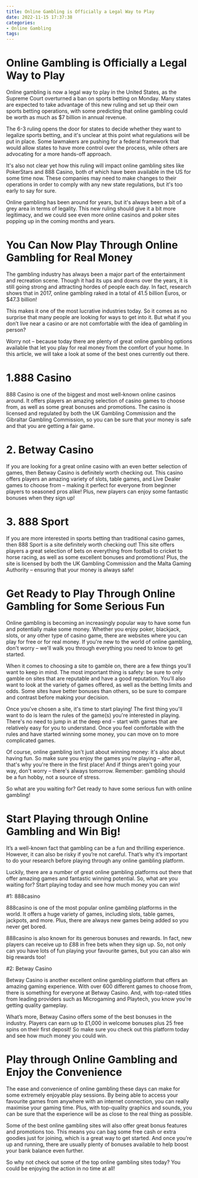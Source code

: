 ```yaml
---
title: Online Gambling is Officially a Legal Way to Play
date: 2022-11-15 17:37:38
categories:
- Online Gambling
tags:
---
```



#  Online Gambling is Officially a Legal Way to Play

Online gambling is now a legal way to play in the United States, as the Supreme Court overturned a ban on sports betting on Monday. Many states are expected to take advantage of this new ruling and set up their own sports betting operations, with some predicting that online gambling could be worth as much as $7 billion in annual revenue.

The 6-3 ruling opens the door for states to decide whether they want to legalize sports betting, and it's unclear at this point what regulations will be put in place. Some lawmakers are pushing for a federal framework that would allow states to have more control over the process, while others are advocating for a more hands-off approach.

It's also not clear yet how this ruling will impact online gambling sites like PokerStars and 888 Casino, both of which have been available in the US for some time now. These companies may need to make changes to their operations in order to comply with any new state regulations, but it's too early to say for sure.

Online gambling has been around for years, but it's always been a bit of a grey area in terms of legality. This new ruling should give it a bit more legitimacy, and we could see even more online casinos and poker sites popping up in the coming months and years.

#  You Can Now Play Through Online Gambling for Real Money

The gambling industry has always been a major part of the entertainment and recreation scene. Though it had its ups and downs over the years, it is still going strong and attracting hordes of people each day. In fact, research shows that in 2017, online gambling raked in a total of 41.5 billion Euros, or $47.3 billion!

This makes it one of the most lucrative industries today. So it comes as no surprise that many people are looking for ways to get into it. But what if you don’t live near a casino or are not comfortable with the idea of gambling in person?

Worry not – because today there are plenty of great online gambling options available that let you play for real money from the comfort of your home. In this article, we will take a look at some of the best ones currently out there.

# 1.888 Casino

888 Casino is one of the biggest and most well-known online casinos around. It offers players an amazing selection of casino games to choose from, as well as some great bonuses and promotions. The casino is licensed and regulated by both the UK Gambling Commission and the Gibraltar Gambling Commission, so you can be sure that your money is safe and that you are getting a fair game.

# 2. Betway Casino

If you are looking for a great online casino with an even better selection of games, then Betway Casino is definitely worth checking out. This casino offers players an amazing variety of slots, table games, and Live Dealer games to choose from – making it perfect for everyone from beginner players to seasoned pros alike! Plus, new players can enjoy some fantastic bonuses when they sign up!

# 3. 888 Sport

If you are more interested in sports betting than traditional casino games, then 888 Sport is a site definitely worth checking out! This site offers players a great selection of bets on everything from football to cricket to horse racing, as well as some excellent bonuses and promotions! Plus, the site is licensed by both the UK Gambling Commission and the Malta Gaming Authority – ensuring that your money is always safe!

#  Get Ready to Play Through Online Gambling for Some Serious Fun

Online gambling is becoming an increasingly popular way to have some fun and potentially make some money. Whether you enjoy poker, blackjack, slots, or any other type of casino game, there are websites where you can play for free or for real money. If you're new to the world of online gambling, don't worry – we'll walk you through everything you need to know to get started.

When it comes to choosing a site to gamble on, there are a few things you'll want to keep in mind. The most important thing is safety: be sure to only gamble on sites that are reputable and have a good reputation. You'll also want to look at the variety of games offered, as well as the betting limits and odds. Some sites have better bonuses than others, so be sure to compare and contrast before making your decision.

Once you've chosen a site, it's time to start playing! The first thing you'll want to do is learn the rules of the game(s) you're interested in playing. There's no need to jump in at the deep end – start with games that are relatively easy for you to understand. Once you feel comfortable with the rules and have started winning some money, you can move on to more complicated games.

Of course, online gambling isn't just about winning money: it's also about having fun. So make sure you enjoy the games you're playing – after all, that's why you're there in the first place! And if things aren't going your way, don't worry – there's always tomorrow. Remember: gambling should be a fun hobby, not a source of stress.

So what are you waiting for? Get ready to have some serious fun with online gambling!

#  Start Playing through Online Gambling and Win Big!

It’s a well-known fact that gambling can be a fun and thrilling experience. However, it can also be risky if you’re not careful. That’s why it’s important to do your research before playing through any online gambling platform.

Luckily, there are a number of great online gambling platforms out there that offer amazing games and fantastic winning potential. So, what are you waiting for? Start playing today and see how much money you can win!

#1: 888casino

888casino is one of the most popular online gambling platforms in the world. It offers a huge variety of games, including slots, table games, jackpots, and more. Plus, there are always new games being added so you never get bored.

888casino is also known for its generous bonuses and rewards. In fact, new players can receive up to £88 in free bets when they sign up. So, not only can you have lots of fun playing your favourite games, but you can also win big rewards too!

#2: Betway Casino

Betway Casino is another excellent online gambling platform that offers an amazing gaming experience. With over 600 different games to choose from, there is something for everyone at Betway Casino. And, with top-rated titles from leading providers such as Microgaming and Playtech, you know you’re getting quality gameplay.

What’s more, Betway Casino offers some of the best bonuses in the industry. Players can earn up to £1,000 in welcome bonuses plus 25 free spins on their first deposit! So make sure you check out this platform today and see how much money you could win.

#  Play through Online Gambling and Enjoy the Convenience

The ease and convenience of online gambling these days can make for some extremely enjoyable play sessions. By being able to access your favourite games from anywhere with an internet connection, you can really maximise your gaming time. Plus, with top-quality graphics and sounds, you can be sure that the experience will be as close to the real thing as possible.

Some of the best online gambling sites will also offer great bonus features and promotions too. This means you can bag some free cash or extra goodies just for joining, which is a great way to get started. And once you’re up and running, there are usually plenty of bonuses available to help boost your bank balance even further.

So why not check out some of the top online gambling sites today? You could be enjoying the action in no time at all!